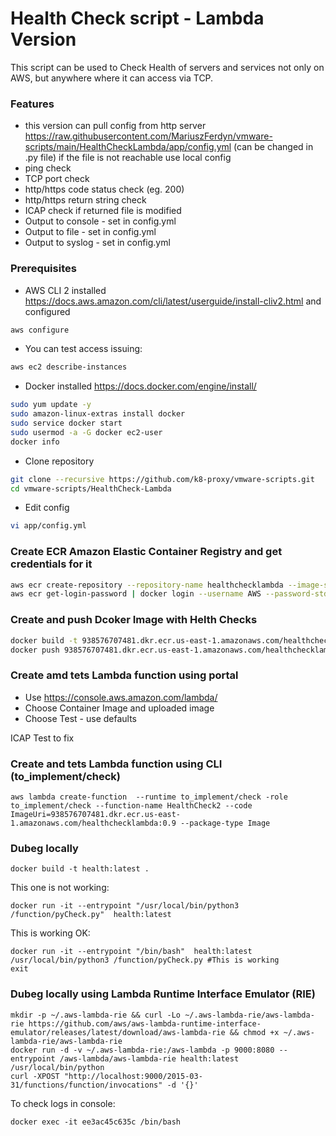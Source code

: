 # Health Check script - Lambda Version

This script can be used to Check Health of servers and services not only on AWS, but anywhere where it can access via TCP.


### Features 
* this version can pull config from http server https://raw.githubusercontent.com/MariuszFerdyn/vmware-scripts/main/HealthCheckLambda/app/config.yml (can be changed in .py file) if the file is not reachable use local config
* ping check
* TCP port check
* http/https code status check (eg. 200)
* http/https return string check
* ICAP check if returned file is modified
* Output to console - set in config.yml
* Output to file - set in config.yml
* Output to syslog - set in config.yml

### Prerequisites
* AWS CLI 2 installed https://docs.aws.amazon.com/cli/latest/userguide/install-cliv2.html and configured

```bash
aws configure
```

* You can test access issuing:
```bash
aws ec2 describe-instances
```

* Docker installed https://docs.docker.com/engine/install/

```bash
sudo yum update -y
sudo amazon-linux-extras install docker
sudo service docker start
sudo usermod -a -G docker ec2-user
docker info
```

* Clone repository

```bash
git clone --recursive https://github.com/k8-proxy/vmware-scripts.git
cd vmware-scripts/HealthCheck-Lambda
```

* Edit config

```bash
vi app/config.yml
```


### Create ECR Amazon Elastic Container Registry and get credentials for it

```bash
aws ecr create-repository --repository-name healthchecklambda --image-scanning-configuration scanOnPush=false
aws ecr get-login-password | docker login --username AWS --password-stdin 938576707481.dkr.ecr.us-east-1.amazonaws.com
```

### Create and push Dcoker Image with Helth Checks

```bash
docker build -t 938576707481.dkr.ecr.us-east-1.amazonaws.com/healthchecklambda:0.9 .
docker push 938576707481.dkr.ecr.us-east-1.amazonaws.com/healthchecklambda:0.9
```

### Create amd tets Lambda function using portal

* Use https://console.aws.amazon.com/lambda/
* Choose Container Image and uploaded image
* Choose Test - use defaults

ICAP Test to fix 

### Create and tets Lambda function using CLI (to_implement/check)
```
aws lambda create-function  --runtime to_implement/check -role to_implement/check --function-name HealthCheck2 --code ImageUri=938576707481.dkr.ecr.us-east-1.amazonaws.com/healthchecklambda:0.9 --package-type Image
```

### Dubeg locally
```
docker build -t health:latest .
```

This one is not working:

```
docker run -it --entrypoint "/usr/local/bin/python3 /function/pyCheck.py"  health:latest
```

This is working OK:

```
docker run -it --entrypoint "/bin/bash"  health:latest
/usr/local/bin/python3 /function/pyCheck.py #This is working
exit
```

### Dubeg locally using Lambda Runtime Interface Emulator (RIE)
```
mkdir -p ~/.aws-lambda-rie && curl -Lo ~/.aws-lambda-rie/aws-lambda-rie https://github.com/aws/aws-lambda-runtime-interface-emulator/releases/latest/download/aws-lambda-rie && chmod +x ~/.aws-lambda-rie/aws-lambda-rie
docker run -d -v ~/.aws-lambda-rie:/aws-lambda -p 9000:8080 --entrypoint /aws-lambda/aws-lambda-rie health:latest /usr/local/bin/python
curl -XPOST "http://localhost:9000/2015-03-31/functions/function/invocations" -d '{}'
```

To check logs in console:
```
docker exec -it ee3ac45c635c /bin/bash
```

